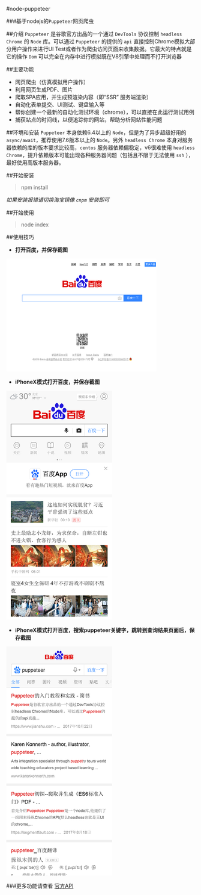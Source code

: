 #node-puppeteer

###基于nodejs的`Puppeteer`网页爬虫

##介绍
`Puppeteer` 是谷歌官方出品的一个通过 `DevTools` 协议控制 `headless Chrome` 的 `Node` 库。可以通过 `Puppeteer` 的提供的 `api` 直接控制Chrome模拟大部分用户操作来进行UI Test或者作为爬虫访问页面来收集数据。它最大的特点就是它的操作 `Dom` 可以完全在内存中进行模拟既在V8引擎中处理而不打开浏览器


##主要功能
- 网页爬虫（仿真模拟用户操作）
- 利用网页生成PDF、图片
- 爬取SPA应用，并生成预渲染内容（即“SSR” 服务端渲染）
- 自动化表单提交、UI测试、键盘输入等
- 帮你创建一个最新的自动化测试环境（chrome），可以直接在此运行测试用例
- 捕获站点的时间线，以便追踪你的网站，帮助分析网站性能问题


##环境和安装
`Puppeteer` 本身依赖6.4以上的 `Node`，但是为了异步超级好用的 `async/await`，推荐使用7.6版本以上的 `Node`。另外 `headless Chrome` 本身对服务器依赖的库的版本要求比较高，`centos` 服务器依赖偏稳定，v6很难使用 `headless Chrome`，提升依赖版本可能出现各种服务器问题（包括且不限于无法使用 `ssh` ），最好使用高版本服务器。


##开始安装

> npm install


*如果安装报错请切换淘宝镜像 `cnpm` 安装即可*

##开始使用
> node index

##使用技巧
- **打开百度，并保存截图**

![百度](images/1.png)

- **iPhoneX模式打开百度，并保存截图**

![百度](images/2.png)

- **iPhoneX模式打开百度，搜索puppeteer关键字，跳转到查询结果页面后，保存截图**

![百度](images/3.png)

###更多功能请查看 [官方API](https://zhaoqize.github.io/puppeteer-api-zh_CN/#/class-Puppeteer)